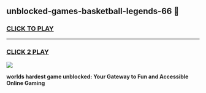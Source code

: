 
## unblocked-games-basketball-legends-66 👋
<h3>
<a href="https://premium.freeplayer.one?title=unblocked-games-basketball-legends-66&ref=14F">CLICK TO PLAY</a></h3>
<hr>

<h3>
<a href="https://premium.freeplayer.one?title=unblocked-games-basketball-legends-66&ref=14F">CLICK 2 PLAY</a>
  
</h3>

<a href="https://premium.freeplayer.one?title=unblocked-games-basketball-legends-66&ref=12F/"><img src="https://clearcache.store/games.png"></a>


**worlds hardest game unblocked: Your Gateway to Fun and Accessible Online Gaming**
